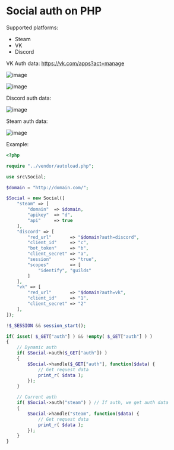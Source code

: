 # Social auth on PHP

Supported platforms:
- Steam
- VK
- Discord

VK Auth data:
https://vk.com/apps?act=manage

![image](https://user-images.githubusercontent.com/62756604/140979351-934c1d6f-797c-4870-927b-b47f667c7099.png)

![image](https://user-images.githubusercontent.com/62756604/140979257-961f8d65-c332-448e-82b3-acb22609857f.png)

Discord auth data:

![image](https://user-images.githubusercontent.com/62756604/140979525-5f0ec014-0665-44da-9c79-ec9058e0e01d.png)

Steam auth data:

![image](https://user-images.githubusercontent.com/62756604/140979649-6b615222-5130-4aba-837e-2cb4e903f837.png)

Example:
```php
<?php

require "../vendor/autoload.php";

use src\Social;

$domain = "http://domain.com/";

$Social = new Social([
    "steam" => [
        "domain"  => $domain,
        "apikey"  => "d",
        "api"     => true
    ],
    "discord" => [
        "red_url"       => "$domain?auth=discord",
        "client_id"     => "c",
        "bot_token"     => "b",
        "client_secret" => "a",
        "session"       => "true",
        "scopes"        => [
            "identify", "guilds"
        ]
    ],
    "vk" => [
        "red_url"       => "$domain?auth=vk",
        "client_id"     => "1",
        "client_secret" => "2"
    ],
]);

!$_SESSION && session_start();

if( isset( $_GET["auth"] ) && !empty( $_GET["auth"] ) )
{
    // Dynamic auth
    if( $Social->auth($_GET["auth"]) )
    {
        $Social->handle($_GET["auth"], function($data) {
            // Get request data
            print_r( $data );
        });
    }

    // Current auth
    if( $Social->auth("steam") ) // If auth, we get auth data
    {
        $Social->handle("steam", function($data) {
            // Get request data
            print_r( $data );
        });
    }
}
```
